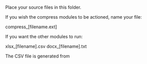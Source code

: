 Place your source files in this folder.

If you wish the compress modules to be actioned, name your file:

compress_[filename.ext]

If you want the other modules to run:

xlsx_[filename].csv
docx_[filename].txt

The CSV file is generated from 
